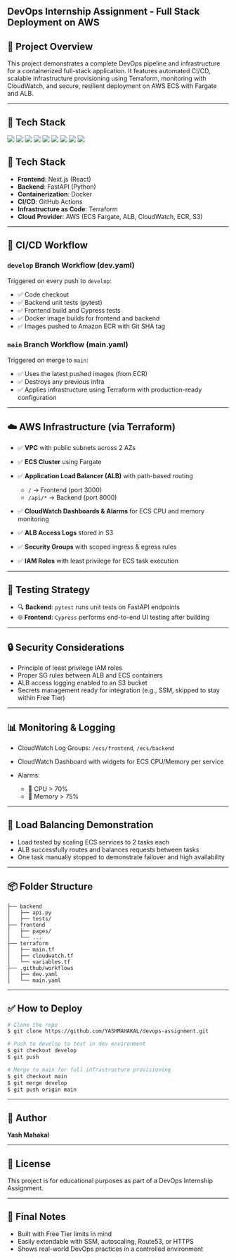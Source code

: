 ## DevOps Internship Assignment - Full Stack Deployment on AWS

## 📘 Project Overview

This project demonstrates a complete DevOps pipeline and infrastructure for a containerized full-stack application. It features automated CI/CD, scalable infrastructure provisioning using Terraform, monitoring with CloudWatch, and secure, resilient deployment on AWS ECS with Fargate and ALB.

---
## 🚀 Tech Stack

<p align="left">
  <img src="https://img.shields.io/badge/Terraform-623CE4?style=for-the-badge&logo=terraform&logoColor=white" />
  <img src="https://img.shields.io/badge/AWS-232F3E?style=for-the-badge&logo=amazonaws&logoColor=white" />
  <img src="https://img.shields.io/badge/ECS-Fargate-orange?style=for-the-badge&logo=amazon-ecs&logoColor=white" />
  <img src="https://img.shields.io/badge/CloudWatch-FF9900?style=for-the-badge&logo=amazoncloudwatch&logoColor=white" />
  <img src="https://img.shields.io/badge/GitHub%20Actions-2088FF?style=for-the-badge&logo=github-actions&logoColor=white" />
  <img src="https://img.shields.io/badge/FastAPI-009688?style=for-the-badge&logo=fastapi&logoColor=white" />
  <img src="https://img.shields.io/badge/Next.js-000000?style=for-the-badge&logo=next.js&logoColor=white" />
  <img src="https://img.shields.io/badge/Cypress-17202C?style=for-the-badge&logo=cypress&logoColor=white" />
  <img src="https://img.shields.io/badge/Docker-2496ED?style=for-the-badge&logo=docker&logoColor=white" />
</p>


## 🧱 Tech Stack

* **Frontend**: Next.js (React)
* **Backend**: FastAPI (Python)
* **Containerization**: Docker
* **CI/CD**: GitHub Actions
* **Infrastructure as Code**: Terraform
* **Cloud Provider**: AWS (ECS Fargate, ALB, CloudWatch, ECR, S3)

---

## 🔁 CI/CD Workflow

### `develop` Branch Workflow (dev.yaml)

Triggered on every push to `develop`:

* ✅ Code checkout
* ✅ Backend unit tests (pytest)
* ✅ Frontend build and Cypress tests
* ✅ Docker image builds for frontend and backend
* ✅ Images pushed to Amazon ECR with Git SHA tag


### `main` Branch Workflow (main.yaml)

Triggered on merge to `main`:

* ✅ Uses the latest pushed images (from ECR)
* ✅ Destroys any previous infra
* ✅ Applies infrastructure using Terraform with production-ready configuration

---

## ☁️ AWS Infrastructure (via Terraform)

* ✅ **VPC** with public subnets across 2 AZs
* ✅ **ECS Cluster** using Fargate
* ✅ **Application Load Balancer (ALB)** with path-based routing

  * `/` → Frontend (port 3000)
  * `/api/*` → Backend (port 8000)
* ✅ **CloudWatch Dashboards & Alarms** for ECS CPU and memory monitoring
* ✅ **ALB Access Logs** stored in S3
* ✅ **Security Groups** with scoped ingress & egress rules
* ✅ **IAM Roles** with least privilege for ECS task execution

---

## 🧪 Testing Strategy

* 🔍 **Backend**: `pytest` runs unit tests on FastAPI endpoints
* 🌐 **Frontend**: `Cypress` performs end-to-end UI testing after building

---

## 🔒 Security Considerations

* Principle of least privilege IAM roles
* Proper SG rules between ALB and ECS containers
* ALB access logging enabled to an S3 bucket
* Secrets management ready for integration (e.g., SSM, skipped to stay within Free Tier)

---

## 📊 Monitoring & Logging

* CloudWatch Log Groups: `/ecs/frontend`, `/ecs/backend`
* CloudWatch Dashboard with widgets for ECS CPU/Memory per service
* Alarms:

  * 🚨 CPU > 70%
  * 🚨 Memory > 75%

---

## 🔄 Load Balancing Demonstration

* Load tested by scaling ECS services to 2 tasks each
* ALB successfully routes and balances requests between tasks
* One task manually stopped to demonstrate failover and high availability

---

## 📦 Folder Structure

```
├── backend
│   ├── api.py
│   ├── tests/
├── frontend
│   ├── pages/
│   └── ...
├── terraform
│   ├── main.tf
│   ├── cloudwatch.tf
│   └── variables.tf
├── .github/workflows
│   ├── dev.yaml
│   └── main.yaml
```

---

## ✅ How to Deploy

```bash
# Clone the repo
$ git clone https://github.com/YASHMAHAKAL/devops-assignment.git

# Push to develop to test in dev environment
$ git checkout develop
$ git push

# Merge to main for full infrastructure provisioning
$ git checkout main
$ git merge develop
$ git push origin main
```

---

## 🙌 Author

**Yash Mahakal**


---

## 📄 License

This project is for educational purposes as part of a DevOps Internship Assignment.

---

## 📌 Final Notes

* Built with Free Tier limits in mind
* Easily extendable with SSM, autoscaling, Route53, or HTTPS
* Shows real-world DevOps practices in a controlled environment
